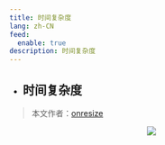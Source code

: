 ```yaml
---
title: 时间复杂度
lang: zh-CN
feed:
  enable: true
description: 时间复杂度
---
```


- ## 时间复杂度

> 本文作者：[onresize](https://github.com/onresize)

<p align="center">
  <img src="/AA_mdPics/sjfzd.png" />
</p>